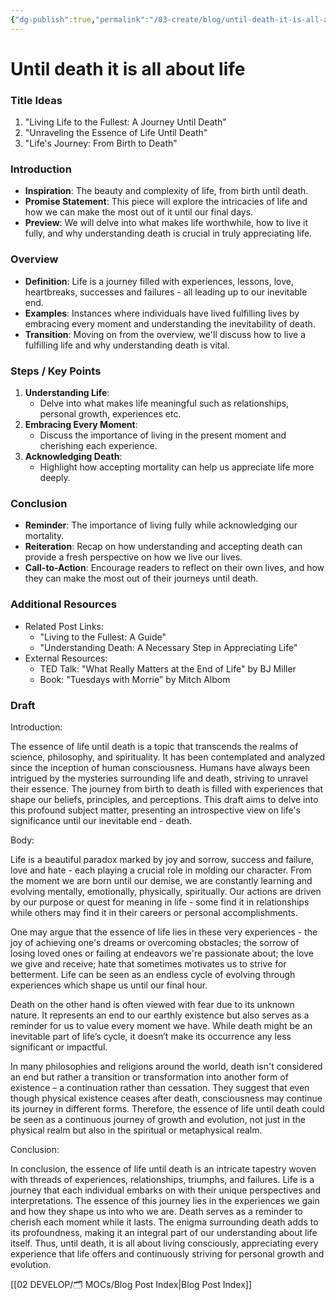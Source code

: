 ```yaml
---
{"dg-publish":true,"permalink":"/03-create/blog/until-death-it-is-all-about-life/","tags":["life","death"]}
---
```



# Until death it is all about life


### Title Ideas
1. "Living Life to the Fullest: A Journey Until Death"
2. "Unraveling the Essence of Life Until Death"
3. "Life's Journey: From Birth to Death"

### Introduction

- **Inspiration**: The beauty and complexity of life, from birth until death.
- **Promise Statement**: This piece will explore the intricacies of life and how we can make the most out of it until our final days.
- **Preview**: We will delve into what makes life worthwhile, how to live it fully, and why understanding death is crucial in truly appreciating life.

### Overview

- **Definition**: Life is a journey filled with experiences, lessons, love, heartbreaks, successes and failures - all leading up to our inevitable end.
- **Examples**: Instances where individuals have lived fulfilling lives by embracing every moment and understanding the inevitability of death.
- **Transition**: Moving on from the overview, we'll discuss how to live a fulfilling life and why understanding death is vital.




### Steps / Key Points

1. **Understanding Life**:
    - Delve into what makes life meaningful such as relationships, personal growth, experiences etc.
2. **Embracing Every Moment**:
    - Discuss the importance of living in the present moment and cherishing each experience.
3. **Acknowledging Death**:
    - Highlight how accepting mortality can help us appreciate life more deeply.

### Conclusion

- **Reminder**: The importance of living fully while acknowledging our mortality.
- **Reiteration**: Recap on how understanding and accepting death can provide a fresh perspective on how we live our lives.
- **Call-to-Action**: Encourage readers to reflect on their own lives, and how they can make the most out of their journeys until death.

### Additional Resources

- Related Post Links:
    - "Living to the Fullest: A Guide"
    - "Understanding Death: A Necessary Step in Appreciating Life"
- External Resources:
    - TED Talk: "What Really Matters at the End of Life" by BJ Miller
    - Book: "Tuesdays with Morrie" by Mitch Albom

### Draft
 Introduction:

The essence of life until death is a topic that transcends the realms of science, philosophy, and spirituality. It has been contemplated and analyzed since the inception of human consciousness. Humans have always been intrigued by the mysteries surrounding life and death, striving to unravel their essence. The journey from birth to death is filled with experiences that shape our beliefs, principles, and perceptions. This draft aims to delve into this profound subject matter, presenting an introspective view on life's significance until our inevitable end - death.

Body:

Life is a beautiful paradox marked by joy and sorrow, success and failure, love and hate - each playing a crucial role in molding our character. From the moment we are born until our demise, we are constantly learning and evolving mentally, emotionally, physically, spiritually. Our actions are driven by our purpose or quest for meaning in life - some find it in relationships while others may find it in their careers or personal accomplishments.

One may argue that the essence of life lies in these very experiences - the joy of achieving one's dreams or overcoming obstacles; the sorrow of losing loved ones or failing at endeavors we're passionate about; the love we give and receive; hate that sometimes motivates us to strive for betterment. Life can be seen as an endless cycle of evolving through experiences which shape us until our final hour.

Death on the other hand is often viewed with fear due to its unknown nature. It represents an end to our earthly existence but also serves as a reminder for us to value every moment we have. While death might be an inevitable part of life’s cycle, it doesn’t make its occurrence any less significant or impactful.

In many philosophies and religions around the world, death isn't considered an end but rather a transition or transformation into another form of existence – a continuation rather than cessation. They suggest that even though physical existence ceases after death, consciousness may continue its journey in different forms. Therefore, the essence of life until death could be seen as a continuous journey of growth and evolution, not just in the physical realm but also in the spiritual or metaphysical realm.

Conclusion:

In conclusion, the essence of life until death is an intricate tapestry woven with threads of experiences, relationships, triumphs, and failures. Life is a journey that each individual embarks on with their unique perspectives and interpretations. The essence of this journey lies in the experiences we gain and how they shape us into who we are. Death serves as a reminder to cherish each moment while it lasts. The enigma surrounding death adds to its profoundness, making it an integral part of our understanding about life itself. Thus, until death, it is all about living consciously, appreciating every experience that life offers and continuously striving for personal growth and evolution.



[[02 DEVELOP/🗂️ MOCs/Blog Post Index\|Blog Post Index]]